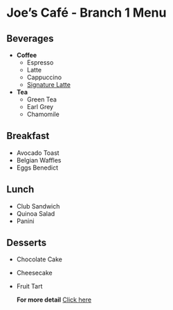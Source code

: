# Joe’s Café - Branch 1 Menu

## Beverages
- **Coffee**
  - Espresso
  - Latte
  - Cappuccino
  - [Signature Latte](Signature_latte.jpg)
- **Tea**
  - Green Tea
  - Earl Grey
  - Chamomile

## Breakfast
- Avocado Toast
- Belgian Waffles
- Eggs Benedict

## Lunch
- Club Sandwich
- Quinoa Salad
- Panini

## Desserts
- Chocolate Cake
- Cheesecake
- Fruit Tart

  **For more detail** [Click here](https://docs.google.com/document/d/1Et3Ouu9EtLJXl4J1CyUILHCc9Diaqz4q6bBA3dj3g8Q/edit?usp=sharing)
